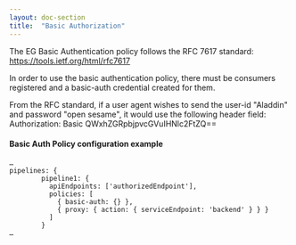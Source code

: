 ```yaml
---
layout: doc-section
title:  "Basic Authorization"
---
```

The EG Basic Authentication policy follows the RFC 7617 standard: https://tools.ietf.org/html/rfc7617

In order to use the basic authentication policy, there must be consumers registered and a basic-auth credential created for them.

From the RFC standard, if a user agent wishes to send the user-id "Aladdin" and password "open sesame", it would use the following header field:
Authorization: Basic QWxhZGRpbjpvcGVuIHNlc2FtZQ==

#### Basic Auth Policy configuration example
```
…
pipelines: {
        pipeline1: {
          apiEndpoints: ['authorizedEndpoint'],
          policies: [
            { basic-auth: {} },
            { proxy: { action: { serviceEndpoint: 'backend' } } }
          ]
        }
…
```